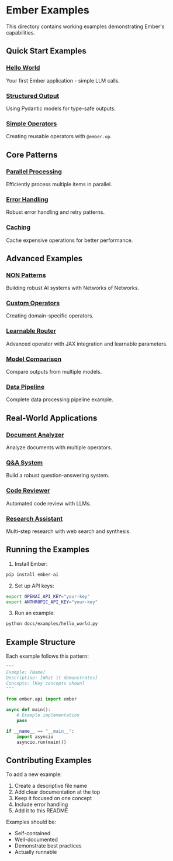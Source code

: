 # Ember Examples

This directory contains working examples demonstrating Ember's capabilities.

## Quick Start Examples

### [Hello World](./hello_world.py)
Your first Ember application - simple LLM calls.

### [Structured Output](./structured_output.py)
Using Pydantic models for type-safe outputs.

### [Simple Operators](./simple_operators.py)
Creating reusable operators with `@ember.op`.

## Core Patterns

### [Parallel Processing](./parallel_processing.py)
Efficiently process multiple items in parallel.

### [Error Handling](./error_handling.py)
Robust error handling and retry patterns.

### [Caching](./caching.py)
Cache expensive operations for better performance.

## Advanced Examples

### [NON Patterns](./non_patterns.py)
Building robust AI systems with Networks of Networks.

### [Custom Operators](./custom_operators.py)
Creating domain-specific operators.

### [Learnable Router](./learnable_router.py)
Advanced operator with JAX integration and learnable parameters.

### [Model Comparison](./model_comparison.py)
Compare outputs from multiple models.

### [Data Pipeline](./data_pipeline.py)
Complete data processing pipeline example.

## Real-World Applications

### [Document Analyzer](./document_analyzer.py)
Analyze documents with multiple operators.

### [Q&A System](./qa_system.py)
Build a robust question-answering system.

### [Code Reviewer](./code_reviewer.py)
Automated code review with LLMs.

### [Research Assistant](./research_assistant.py)
Multi-step research with web search and synthesis.

## Running the Examples

1. Install Ember:
```bash
pip install ember-ai
```

2. Set up API keys:
```bash
export OPENAI_API_KEY="your-key"
export ANTHROPIC_API_KEY="your-key"
```

3. Run an example:
```bash
python docs/examples/hello_world.py
```

## Example Structure

Each example follows this pattern:

```python
"""
Example: [Name]
Description: [What it demonstrates]
Concepts: [Key concepts shown]
"""

from ember.api import ember

async def main():
    # Example implementation
    pass

if __name__ == "__main__":
    import asyncio
    asyncio.run(main())
```

## Contributing Examples

To add a new example:

1. Create a descriptive file name
2. Add clear documentation at the top
3. Keep it focused on one concept
4. Include error handling
5. Add it to this README

Examples should be:
- Self-contained
- Well-documented
- Demonstrate best practices
- Actually runnable